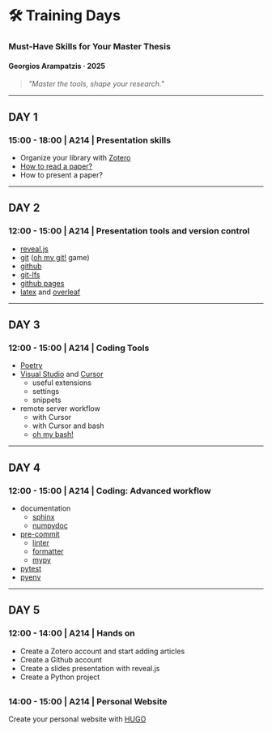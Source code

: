 
# 🛠️ Training Days

### Must-Have Skills for Your Master Thesis

#### Georgios Arampatzis · 2025

> *"Master the tools, shape your research."*


---
## DAY 1

### 15:00 - 18:00 | A214 | Presentation skills
- Organize your library with [Zotero](https://www.zotero.org)
- [How to read a paper?](https://www.slideshare.net/slideshow/research-101-how-to-read-a-scientific-paper-1a7f/267166602)
- How to present a paper?


---
## DAY 2

### 12:00 - 15:00 | A214 | Presentation tools and version control

- [reveal.js](https://revealjs.com/)
- [git](https://realpython.com/python-git-github-intro/) ([oh my git!](https://ohmygit.org) game)
- [github](https://realpython.com/python-git-github-intro/)
- [git-lfs](https://git-lfs.com)
- [github pages](https://docs.github.com/en/pages/quickstart)
- [latex](https://www.overleaf.com/learn/latex/Learn_LaTeX_in_30_minutes) 
and [overleaf](https://www.overleaf.com)


---
## DAY 3

### 12:00 - 15:00 | A214 | Coding Tools
- [Poetry](https://python-poetry.org)
- [Visual Studio](https://visualstudio.microsoft.com) and [Cursor](https://www.cursor.com)
    - useful extensions
    - settings
    - snippets
- remote server workflow
    - with Cursor
    - with Cursor and bash
    - [oh my bash!](https://ohmybash.nntoan.com)


---
## DAY 4

### 12:00 - 15:00 | A214 | Coding: Advanced workflow
- documentation
    - [sphinx](https://www.sphinx-doc.org/en/master/usage/quickstart.html)
    - [numpydoc](https://numpydoc.readthedocs.io/en/latest/install.html)
- [pre-commit](https://pre-commit.com)
    - [linter](https://flake8.pycqa.org/en/latest/)
    - [formatter](https://flake8.pycqa.org/en/latest/internal/formatters.html)
    - [mypy](https://realpython.com/python-type-checking/)
- [pytest](https://realpython.com/pytest-python-testing/)
- [pyenv](https://realpython.com/intro-to-pyenv/)


---
## DAY 5

### 12:00 - 14:00 | A214 | Hands on

- Create a Zotero account and start adding articles
- Create a Github account
- Create a slides presentation with reveal.js
- Create a Python project

<div style="margin-top: 30px;"></div>

### 14:00 - 15:00 | A214 | Personal Website

Create your personal website with [HUGO](https://gohugo.io)
